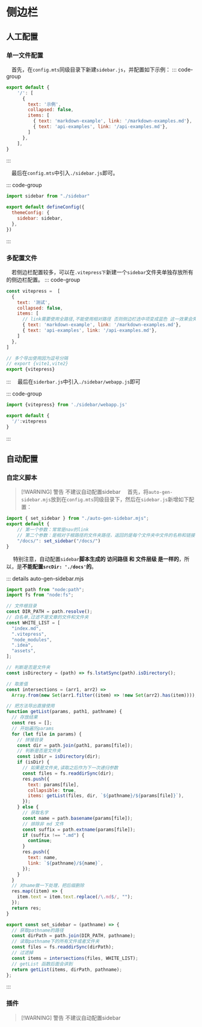 # 侧边栏

## 人工配置

### 单一文件配置

​	　首先，在`config.mts`同级目录下新建`sidebar.js`，并配置如下示例：
::: code-group

```js [.vitepress/sidebar.js]
export default {
    '/': [
      {
        text: '示例',
        collapsed: false,
        items: [
          { text: 'markdown-example', link: '/markdown-examples.md'},
          { text: 'api-examples', link: '/api-examples.md'},
        ]
      },
    ],
}
```

:::

​	　最后在`config.mts`中引入`./sidebar.js`即可。

::: code-group
```js [.vitepress/config.mts] {1,5}
import sidebar from "./sidebar"

export default defineConfig({
  themeConfig: {
    sidebar: sidebar,
  },
})
```
:::

### 多配置文件
​	　若侧边栏配置较多，可以在`.vitepress下`新建一个`sidebar`文件夹单独存放所有的侧边栏配置。
::: code-group
```js [.vitepress/sidebar/webapp.js] {6-8,15}
const vitepress =  [
  {
    text: '测试',
    collapsed: false,
    items: [
      // link需要使用全路径,不能使用相对路径 否则侧边栏选中项变成蓝色 这一效果会失效
      { text: 'markdown-example', link: '/markdown-examples.md'},
      { text: 'api-examples', link: '/api-examples.md'},
    ]
  },
]

// 多个导出使用因为逗号分隔
// export {vite1,vite2}
export {vitepress}
```
:::
​	　最后在`siderbar.js`中引入`./sidebar/webapp.js`即可

::: code-group
```js [.vitepress/siderbar.js] {1,4}
import {vitepress} from './sidebar/webapp.js'

export default {
  '/':vitepress
}
```
:::

## 自动配置

### 自定义脚本

> [!WARNING] 警告
> 不建议自动配置sidebar
​	　首先，将`auto-gen-sidebar.mjs`放到在`config.mts`同级目录下，然后在`sidebar.js`新增如下配置：

```js
import { set_sidebar } from "./auto-gen-sidebar.mjs";
export default {
    // 第一个参数：常常是nav的link
    // 第二个参数：是相对于根路径的文件夹路径，返回的是每个文件夹中文件的名称和链接
    "/docs/": set_sidebar("/docs/")
}
```

​	　特别注意，自动配置`sidebar`**脚本生成的 访问路径 和 文件层级 是一样的**，所以，是**不能配置`srcDir: './docs'`的**。


::: details auto-gen-sidebar.mjs
```js
import path from "node:path";
import fs from "node:fs";

// 文件根目录
const DIR_PATH = path.resolve();
// 白名单,过滤不是文章的文件和文件夹
const WHITE_LIST = [
  "index.md",
  ".vitepress",
  "node_modules",
  ".idea",
  "assets",
];

// 判断是否是文件夹
const isDirectory = (path) => fs.lstatSync(path).isDirectory();

// 取差值
const intersections = (arr1, arr2) =>
  Array.from(new Set(arr1.filter((item) => !new Set(arr2).has(item))));

// 把方法导出直接使用
function getList(params, path1, pathname) {
  // 存放结果
  const res = [];
  // 开始遍历params
  for (let file in params) {
    // 拼接目录
    const dir = path.join(path1, params[file]);
    // 判断是否是文件夹
    const isDir = isDirectory(dir);
    if (isDir) {
      // 如果是文件夹,读取之后作为下一次递归参数
      const files = fs.readdirSync(dir);
      res.push({
        text: params[file],
        collapsible: true,
        items: getList(files, dir, `${pathname}/${params[file]}`),
      });
    } else {
      // 获取名字
      const name = path.basename(params[file]);
      // 排除非 md 文件
      const suffix = path.extname(params[file]);
      if (suffix !== ".md") {
        continue;
      }
      res.push({
        text: name,
        link: `${pathname}/${name}`,
      });
    }
  }
  // 对name做一下处理，把后缀删除
  res.map((item) => {
    item.text = item.text.replace(/\.md$/, "");
  });
  return res;
}

export const set_sidebar = (pathname) => {
  // 获取pathname的路径
  const dirPath = path.join(DIR_PATH, pathname);
  // 读取pathname下的所有文件或者文件夹
  const files = fs.readdirSync(dirPath);
  // 过滤掉
  const items = intersections(files, WHITE_LIST);
  // getList 函数后面会讲到
  return getList(items, dirPath, pathname);
};
```
:::


### 插件
> [!WARNING] 警告
> 不建议自动配置sidebar